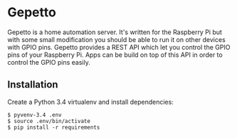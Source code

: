 Gepetto
=======
Gepetto is a home automation server. It's written for the Raspberry Pi but with
some small modification you should be able to run it on other devices with GPIO
pins. Gepetto provides a REST API which let you control the GPIO pins of your
Raspberry Pi. Apps can be build on top of this API in order to control the GPIO
pins easily.

Installation
------------
Create a Python 3.4 virtualenv and install dependencies:

    $ pyvenv-3.4 .env
    $ source .env/bin/activate
    $ pip install -r requirements
